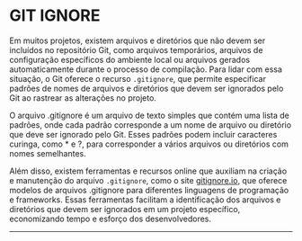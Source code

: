 
# GIT IGNORE

Em muitos projetos, existem arquivos e diretórios que não devem ser incluídos no repositório Git, como arquivos temporários, arquivos de configuração específicos do ambiente local ou arquivos gerados automaticamente durante o processo de compilação. Para lidar com essa situação, o Git oferece o recurso `.gitignore`, que permite especificar padrões de nomes de arquivos e diretórios que devem ser ignorados pelo Git ao rastrear as alterações no projeto.

O arquivo .gitignore é um arquivo de texto simples que contém uma lista de padrões, onde cada padrão corresponde a um nome de arquivo ou diretório que deve ser ignorado pelo Git. Esses padrões podem incluir caracteres curinga, como * e ?, para corresponder a vários arquivos ou diretórios com nomes semelhantes.

Além disso, existem ferramentas e recursos online que auxiliam na criação e manutenção do arquivo `.gitignore`, como o site [gitignore.io]([https://www.toptal.com/developers/gitignore]), que oferece modelos de arquivos .gitignore para diferentes linguagens de programação e frameworks. Essas ferramentas facilitam a identificação dos arquivos e diretórios que devem ser ignorados em um projeto específico, economizando tempo e esforço dos desenvolvedores.


---

